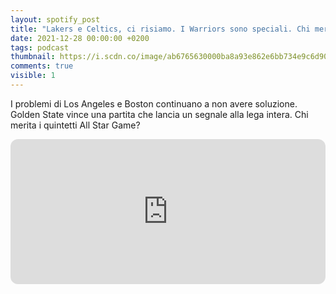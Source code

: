 ```yaml
---
layout: spotify_post
title: "Lakers e Celtics, ci risiamo. I Warriors sono speciali. Chi merita l'All Star Game?"
date: 2021-12-28 00:00:00 +0200
tags: podcast
thumbnail: https://i.scdn.co/image/ab6765630000ba8a93e862e6bb734e9c6d904db7
comments: true
visible: 1
---
```


I problemi di Los Angeles e Boston continuano a non avere soluzione. Golden State vince una partita che lancia un segnale alla lega intera. Chi merita i quintetti All Star Game?


<iframe style="border-radius:12px" 
src="https://open.spotify.com/embed/episode/3OwKbvA9qe9c8mnonKrEHJ?utm_source=generator" 
width="100%" height="232" frameBorder="0" allowfullscreen="" 
allow="autoplay; clipboard-write; encrypted-media; fullscreen; picture-in-picture"></iframe>
